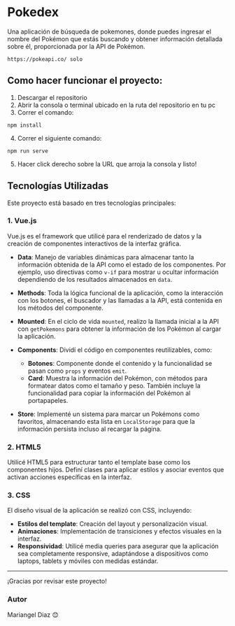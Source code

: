 # Pokedex

Una aplicación de búsqueda de pokemones, donde puedes ingresar el nombre del Pokémon que estás buscando y obtener información detallada sobre él, proporcionada por la API de Pokémon.

```
https://pokeapi.co/ solo

```

## Como hacer funcionar el proyecto: 

1) Descargar el repositorio
2) Abrir la consola o terminal ubicado en la ruta del repositorio en tu pc
3) Correr el comando:

```
npm install
```
4) Correr el siguiente comando:
```
npm run serve
```
5) Hacer click derecho sobre la URL que arroja la consola y listo!

## Tecnologías Utilizadas

Este proyecto está basado en tres tecnologías principales:

### 1. Vue.js
Vue.js es el framework que utilicé para el renderizado de datos y la creación de componentes interactivos de la interfaz gráfica.

- **Data**: Manejo de variables dinámicas para almacenar tanto la información obtenida de la API como el estado de los componentes. Por ejemplo, uso directivas como `v-if` para mostrar u ocultar información dependiendo de los resultados almacenados en `data`.
  
- **Methods**: Toda la lógica funcional de la aplicación, como la interacción con los botones, el buscador y las llamadas a la API, está contenida en los métodos del componente.

- **Mounted**: En el ciclo de vida `mounted`, realizo la llamada inicial a la API con `getPokemons` para obtener la información de los Pokémon al cargar la aplicación.

- **Components**: Dividí el código en componentes reutilizables, como:
  - **Botones**: Componente donde el contenido y la funcionalidad se pasan como `props` y eventos `emit`.
  - **Card**: Muestra la información del Pokémon, con métodos para formatear datos como el tamaño y peso. También incluye la funcionalidad para copiar la información del Pokémon al portapapeles.

- **Store**: Implementé un sistema para marcar un Pokémons como favoritos, almacenando esta lista en `LocalStorage` para que la información persista incluso al recargar la página.

### 2. HTML5
Utilicé HTML5 para estructurar tanto el template base como los componentes hijos. Definí clases para aplicar estilos y asociar eventos que activan acciones específicas en la interfaz.

### 3. CSS
El diseño visual de la aplicación se realizó con CSS, incluyendo:
- **Estilos del template**: Creación del layout y personalización visual.
- **Animaciones**: Implementación de transiciones y efectos visuales en la interfaz.
- **Responsividad**: Utilicé media queries para asegurar que la aplicación sea completamente responsive, adaptándose a dispositivos como laptops, tablets y móviles con medidas estándar.

---

¡Gracias por revisar este proyecto!

### Autor

Mariangel Diaz 😊


